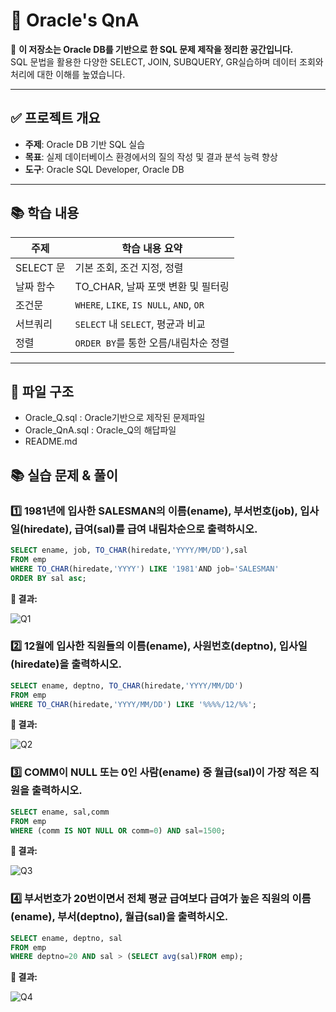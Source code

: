 # 💬 Oracle's QnA

📘 **이 저장소는 Oracle DB를 기반으로 한 SQL 문제 제작을 정리한 공간입니다.**  
SQL 문법을 활용한 다양한 SELECT, JOIN, SUBQUERY, GR실습하며 데이터 조회와 처리에 대한 이해를 높였습니다.

---

## ✅ 프로젝트 개요

- **주제**: Oracle DB 기반 SQL 실습
- **목표**: 실제 데이터베이스 환경에서의 질의 작성 및 결과 분석 능력 향상
- **도구**: Oracle SQL Developer, Oracle DB

---

## 📚 학습 내용

| 주제 | 학습 내용 요약 |
|------|----------------|
| SELECT 문 | 기본 조회, 조건 지정, 정렬 |
| 날짜 함수 | TO_CHAR, 날짜 포맷 변환 및 필터링 |
| 조건문 | `WHERE`, `LIKE`, `IS NULL`, `AND`, `OR` |
| 서브쿼리 | `SELECT` 내 `SELECT`, 평균과 비교 |
| 정렬 | `ORDER BY`를 통한 오름/내림차순 정렬 |

---

## 📂 파일 구조
- Oracle_Q.sql : Oracle기반으로 제작된 문제파일
- Oracle_QnA.sql : Oracle_Q의 해답파일
- README.md

## 📚 실습 문제 & 풀이

### 1️⃣ 1981년에 입사한 SALESMAN의 이름(ename), 부서번호(job), 입사일(hiredate), 급여(sal)를 **급여 내림차순**으로 출력하시오.

```sql
SELECT ename, job, TO_CHAR(hiredate,'YYYY/MM/DD'),sal
FROM emp
WHERE TO_CHAR(hiredate,'YYYY') LIKE '1981'AND job='SALESMAN'
ORDER BY sal asc;
```
<p><strong>📸 결과:</strong></p>

![Q1](https://github.com/user-attachments/assets/1bfc6382-bf54-4b00-b958-6011278c3fd8)


### 2️⃣ 12월에 입사한 직원들의 이름(ename), 사원번호(deptno), 입사일(hiredate)을 출력하시오.
```sql
SELECT ename, deptno, TO_CHAR(hiredate,'YYYY/MM/DD')
FROM emp
WHERE TO_CHAR(hiredate,'YYYY/MM/DD') LIKE '%%%%/12/%%';
```
<p><strong>📸 결과:</strong></p>

![Q2](https://github.com/user-attachments/assets/5e5ac9ab-0507-42d8-9c14-2aa4ecd1fab2)

### 3️⃣ COMM이 NULL 또는 0인 사람(ename) 중 월급(sal)이 가장 적은 직원을 출력하시오.
```sql
SELECT ename, sal,comm
FROM emp
WHERE (comm IS NOT NULL OR comm=0) AND sal=1500;
```
<p><strong>📸 결과:</strong></p>

![Q3](https://github.com/user-attachments/assets/e578c886-c726-4b07-b787-225e3d474062)


### 4️⃣ 부서번호가 20번이면서 전체 평균 급여보다 급여가 높은 직원의 이름(ename), 부서(deptno), 월급(sal)을 출력하시오.
```sql
SELECT ename, deptno, sal
FROM emp
WHERE deptno=20 AND sal > (SELECT avg(sal)FROM emp);
```
<p><strong>📸 결과:</strong></p>

![Q4](https://github.com/user-attachments/assets/2784266b-0d78-422c-9308-2b44f3725e92)


